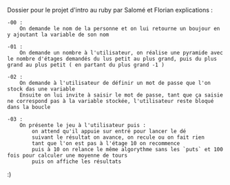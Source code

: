 Dossier pour le projet d'intro au ruby par Salomé et Florian
explications : 

	-00 :
		On demande le nom de la personne et on lui retourne un boujour en y ajoutant la variable de son nom

	-01 :
		On demande un nombre à l'utilisateur, on réalise une pyramide avec le nombre d'étages demandés du lus petit au plus grand, puis du plus grand au plus petit ( en partant du plus grand -1 )

	-02 :
		On demande à l'utilisateur de définir un mot de passe que l'on stock das une variable
		Ensuite on lui invite à saisir le mot de passe, tant que ça saisie ne correspond pas à la variable stockée, l'utilisateur reste bloqué dans la boucle

	-03 :
		On présente le jeu à l'utilisateur puis :
			on attend qu'il appuie sur entré pour lancer le dé
			suivant le résultat on avance, on recule ou on fait rien
			tant que l'on est pas à l'étage 10 on recommence
			puis à 10 on relance le même algorythme sans les `puts` et 100 fois pour calculer une moyenne de tours
			puis on affiche les résultats

:)
